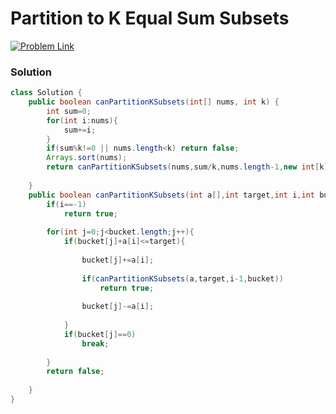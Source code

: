# Partition to K Equal Sum Subsets

[![Problem Link](https://img.shields.io/badge/-LeetCode-FFA116?style=for-the-badge&logo=LeetCode&logoColor=black)](https://leetcode.com/problems/partition-to-k-equal-sum-subsets/)



### Solution
```java
class Solution {
    public boolean canPartitionKSubsets(int[] nums, int k) {
        int sum=0;
        for(int i:nums){
            sum+=i;
        }
        if(sum%k!=0 || nums.length<k) return false;
        Arrays.sort(nums);
        return canPartitionKSubsets(nums,sum/k,nums.length-1,new int[k]);
    
    }
    public boolean canPartitionKSubsets(int a[],int target,int i,int bucket[]){
        if(i==-1)
            return true;
        
        for(int j=0;j<bucket.length;j++){
            if(bucket[j]+a[i]<=target){
            
                bucket[j]+=a[i];
                
                if(canPartitionKSubsets(a,target,i-1,bucket))
                    return true;
                
                bucket[j]-=a[i];
            
            }
            if(bucket[j]==0)
                break;
        
        }
        return false;
    
    }
}


```
